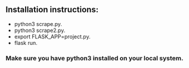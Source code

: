 ## Installation instructions:
* python3 scrape.py.
* python3 scrape2.py.
* export FLASK_APP=project.py.
* flask run.

### Make sure you have python3 installed on your local system.